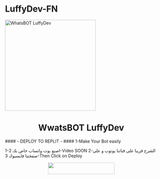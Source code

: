 # LuffyDev-FN
<img alt="WhatsBOT LuffyDev" height="300" src="https://telegra.ph/file/0a7fdcc8f3f9d94e3c1b8.jpg">
    <h1 align="center">WwatsBOT LuffyDev</h1>
  </a>
#### - DEPLOY TO REPLIT - ####
1-Make Your Bot easily
 
1-اصنع بوت واتساب خاص بك
2-Video SOON
2-الشرح قريبا على قناتنا يوتوب و على صفحتنا فايسبوك
3-Then Click on Deploy
    <br>
<p align="center"><a href="https://repl.it/github/LuffyDeev/LuffyDev-FN"> <img src="https://img.shields.io/badge/replit%20Deploy-blue?style=for-the-badge&logo=replit" width="220" height="38.45"/></a></p>

